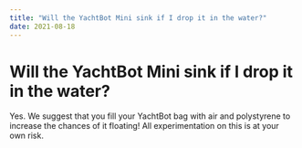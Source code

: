 ```yaml
---
title: "Will the YachtBot Mini sink if I drop it in the water?"
date: 2021-08-18
---
```

# Will the YachtBot Mini sink if I drop it in the water?

Yes. We suggest that you fill your YachtBot bag with air and polystyrene to increase the chances of it floating! All experimentation on this is at your own risk.